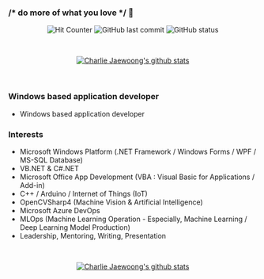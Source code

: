 ### /* do more of what you love */ 👋
<div align="center">
<img alt="Hit Counter" src="https://hits.seeyoufarm.com/api/count/incr/badge.svg?url=https%3A%2F%2Fgithub.com%2Fhappybono%2Fhit-counter">
<img alt="GitHub last commit" src="https://img.shields.io/github/last-commit/happybono/happybono">
<img alt="GitHub status" src="https://img.shields.io/badge/job%20status-offers%20welcome-brightgreen">
</div>


<!--
**happybono/happybono** is a ✨ _special_ ✨ repository because its `README.md` (this file) appears on your GitHub profile.

Here are some ideas to get you started:

- 🔭 I’m currently working on ...
- 🌱 I’m currently learning ...
- 👯 I’m looking to collaborate on ...
- 🤔 I’m looking for help with ...
- 💬 Ask me about ...
- 📫 How to reach me: ...
- 😄 Pronouns: ...
- ⚡ Fun fact: ...
-->

<br><div align=center> 
[![Charlie Jaewoong's github stats](https://github-readme-stats.vercel.app/api?username=happybono)](https://github.com/happybono)
</div><br>

### Windows based application developer
-  Windows based application developer

### Interests
- Microsoft Windows Platform (.NET Framework / Windows Forms / WPF / MS-SQL Database)
- VB.NET & C#.NET
- Microsoft Office App Development (VBA : Visual Basic for Applications / Add-in)
- C++ / Arduino / Internet of Things (IoT)
- OpenCVSharp4 (Machine Vision & Artificial Intelligence)
- Microsoft Azure DevOps
- MLOps (Machine Learning Operation - Especially, Machine Learning / Deep Learning Model Production)
- Leadership, Mentoring, Writing, Presentation

<br><div align=center> 
[![Charlie Jaewoong's github stats](https://github-readme-stats.vercel.app/api/top-langs/?username=happybono&layout=compact)](https://github.com/happybono)</div>


